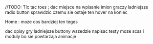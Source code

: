 //TODO:
TIc tac toes ; dac miejsce na wpisanie imion graczy
ladniejsze radio button
sprawdzic czemu sie ostaje ten hover na koniec

Home : moze cos bardziej ten teges

dac opisy gry
ladniejsze buttony wszedzie
napisac testy
moze scss i moduly bo sie powtarzaja
animacje
